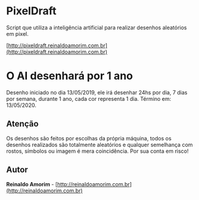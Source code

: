 # PixelDraft

Script que utiliza a inteligência artificial para realizar desenhos aleatórios em pixel.

[http://pixeldraft.reinaldoamorim.com.br](http://pixeldraft.reinaldoamorim.com.br)

# O AI desenhará por 1 ano
Desenho iniciado no dia 13/05/2019, ele irá desenhar 24hs por dia, 7 dias por semana, durante 1 ano, cada cor representa 1 dia. Término em: 13/05/2020.

## Atenção

Os desenhos são feitos por escolhas da própria máquina, todos os desenhos realizados são totalmente aleatórios e qualquer semelhança com rostos, símbolos ou imagem é mera coincidência. Por sua conta em risco!

## Autor

**Reinaldo Amorim** - [http://reinaldoamorim.com.br](http://reinaldoamorim.com.br)
